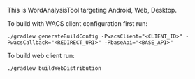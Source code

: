 This is WordAnalysisTool targeting Android, Web, Desktop.

To build with WACS client configuration first run:

`./gradlew generateBuildConfig -PwacsClient="<CLIENT_ID>" -PwacsCallback="<REDIRECT_URI>" -PbaseApi="<BASE_API>"`

To build web client run:

`./gradlew buildWebDistribution`
